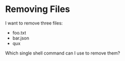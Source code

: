 # Removing Files

I want to remove three files:

* foo.txt
* bar.json
* qux

Which single shell command can I use to remove them?
